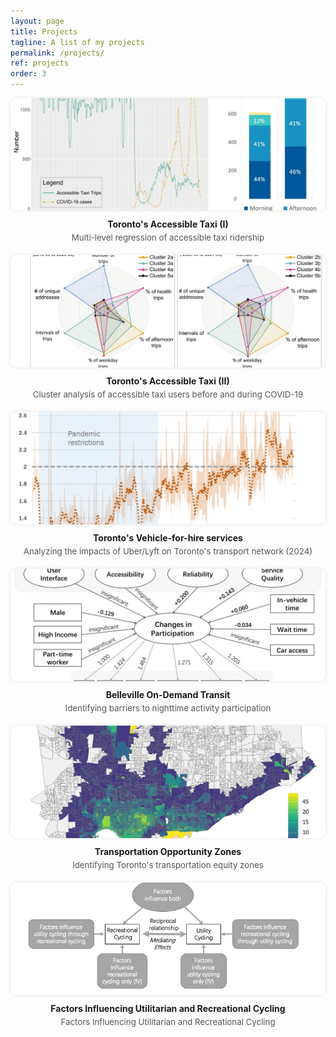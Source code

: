 ```yaml
---
layout: page
title: Projects
tagline: A list of my projects
permalink: /projects/
ref: projects
order: 3
---
```

<style>
.project-card img {
  width: 100%;
  height: 180px;
  object-fit: cover;
  border-radius: 10px;
  box-shadow: 0 0 5px rgba(0,0,0,0.1);
  transition: transform 0.3s ease, box-shadow 0.3s ease;
}

.project-card img:hover {
  transform: scale(1.05);
  box-shadow: 0 0 15px rgba(0,0,0,0.3);
}

.project-grid {
  display: grid;
  grid-template-columns: repeat(auto-fill, minmax(250px, 1fr));
  gap: 20px;
}

.project-card {
  text-align: center;
}

.project-card img {
  width: 100%;
  height: 180px; /* 统一高度裁切 */
  object-fit: cover; /* 保持图片比例，超出部分裁切 */
  border-radius: 10px;
  box-shadow: 0 0 5px rgba(0,0,0,0.1);
}

.project-card-title {
  font-weight: bold;
  margin-top: 10px;
}

.project-card-desc {
  font-size: 0.95em;
  color: #555;
  margin-top: 5px;
}
</style>

<div class="project-grid">

  <div class="project-card">
    <a href="/projects/taxi1/">
      <img src="/figures/taxi.jpg" alt="Toronto's Accessible Taxi (I)">
    </a>
    <div class="project-card-title">Toronto's Accessible Taxi (I)</div>
    <div class="project-card-desc">Multi-level regression of accessible taxi ridership</div>
  </div>

  <div class="project-card">
    <a href="/projects/taxi2/">
      <img src="/figures/cluster.jpg" alt="Toronto's Accessible Taxi (II)">
    </a>
    <div class="project-card-title">Toronto's Accessible Taxi (II)</div>
    <div class="project-card-desc">Cluster analysis of accessible taxi users before and during COVID-19</div>
  </div>

  <div class="project-card">
    <a href="/projects/vfh/">
      <img src="/figures/vfh.jpg" alt="Toronto's Vehicle-for-hire services">
    </a>
    <div class="project-card-title">Toronto's Vehicle-for-hire services</div>
    <div class="project-card-desc">Analyzing the impacts of Uber/Lyft on Toronto's transport network (2024)</div>
  </div>

  <div class="project-card">
    <a href="/projects/odt/">
      <img src="/figures/odt.jpg" alt="Belleville On-Demand Transit">
    </a>
    <div class="project-card-title">Belleville On-Demand Transit</div>
    <div class="project-card-desc">Identifying barriers to nighttime activity participation</div>
  </div>

  <div class="project-card">
    <a href="/projects/teoz/">
      <img src="/figures/teoz.jpg" alt="Transportation Opportunity Zones">
    </a>
    <div class="project-card-title">Transportation Opportunity Zones</div>
    <div class="project-card-desc">Identifying Toronto's transportation equity zones</div>
  </div>

  <div class="project-card">
    <a href="/projects/sem_bicycle/">
      <img src="/figures/sc_bicycle.jpg" alt="Bicycle">
    </a>
    <div class="project-card-title">Factors Influencing Utilitarian and Recreational Cycling </div>
    <div class="project-card-desc">Factors Influencing Utilitarian and Recreational Cycling</div>
  </div>

  <!-- 可以继续添加其他项目 -->
</div>
